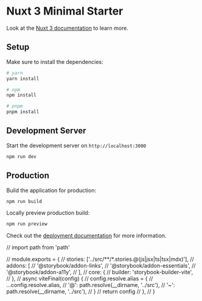 # Nuxt 3 Minimal Starter

Look at the [Nuxt 3 documentation](https://nuxt.com/docs/getting-started/introduction) to learn more.

## Setup

Make sure to install the dependencies:

```bash
# yarn
yarn install

# npm
npm install

# pnpm
pnpm install
```

## Development Server

Start the development server on `http://localhost:3000`

```bash
npm run dev
```

## Production

Build the application for production:

```bash
npm run build
```

Locally preview production build:

```bash
npm run preview
```

Check out the [deployment documentation](https://nuxt.com/docs/getting-started/deployment) for more information.




// import path from 'path'

// module.exports = {
//   stories: ['../src/**/*.stories.@(js|jsx|ts|tsx|mdx)'],
//   addons: [
//     '@storybook/addon-links',
//     '@storybook/addon-essentials',
//     '@storybook/addon-a11y',
//   ],
//   core: {
//     builder: 'storybook-builder-vite',
//   },
//   async viteFinal(config) {
//     config.resolve.alias = {
//       ...config.resolve.alias,
//       '@': path.resolve(__dirname, '../src'),
//       '~': path.resolve(__dirname, '../src'),
//     }
//     return config
//   },
// }